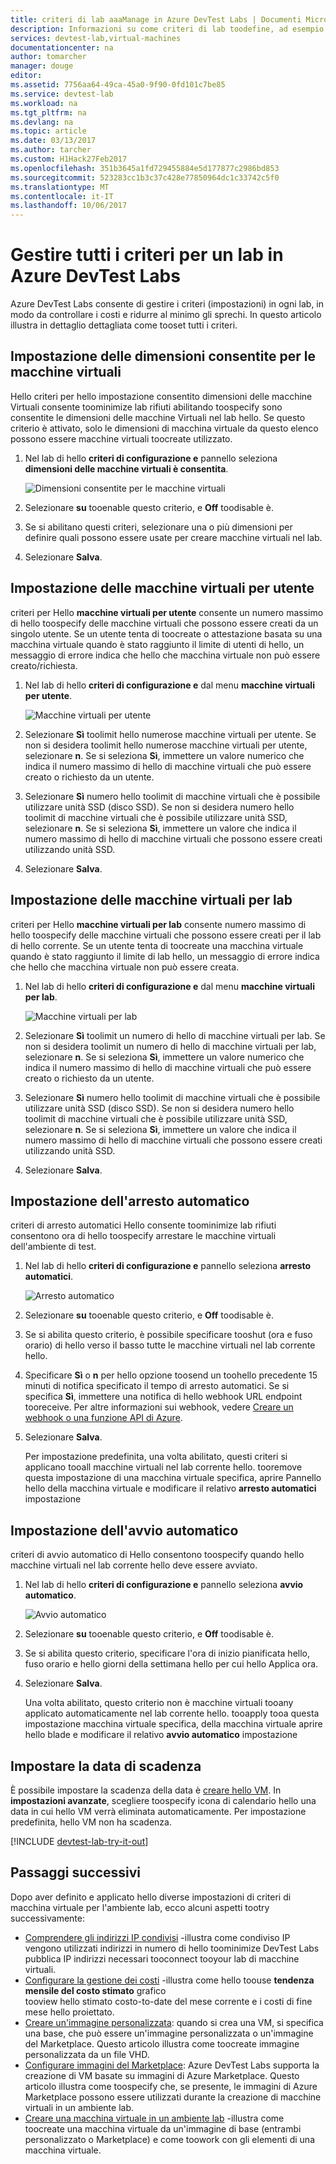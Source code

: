 ```yaml
---
title: criteri di lab aaaManage in Azure DevTest Labs | Documenti Microsoft
description: Informazioni su come criteri di lab toodefine, ad esempio macchine Virtuali con dimensioni, massime macchine virtuali per utente e l'automazione di arresto.
services: devtest-lab,virtual-machines
documentationcenter: na
author: tomarcher
manager: douge
editor: 
ms.assetid: 7756aa64-49ca-45a0-9f90-0fd101c7be85
ms.service: devtest-lab
ms.workload: na
ms.tgt_pltfrm: na
ms.devlang: na
ms.topic: article
ms.date: 03/13/2017
ms.author: tarcher
ms.custom: H1Hack27Feb2017
ms.openlocfilehash: 351b3645a1fd729455884e5d177877c2986bd853
ms.sourcegitcommit: 523283cc1b3c37c428e77850964dc1c33742c5f0
ms.translationtype: MT
ms.contentlocale: it-IT
ms.lasthandoff: 10/06/2017
---
```

# <a name="manage-all-policies-for-a-lab-in-azure-devtest-labs"></a>Gestire tutti i criteri per un lab in Azure DevTest Labs

Azure DevTest Labs consente di gestire i criteri (impostazioni) in ogni lab, in modo da controllare i costi e ridurre al minimo gli sprechi. In questo articolo illustra in dettaglio dettagliata come tooset tutti i criteri.  

## <a name="set-allowed-virtual-machine-sizes"></a>Impostazione delle dimensioni consentite per le macchine virtuali
Hello criteri per hello impostazione consentito dimensioni delle macchine Virtuali consente toominimize lab rifiuti abilitando toospecify sono consentite le dimensioni delle macchine Virtuali nel lab hello. Se questo criterio è attivato, solo le dimensioni di macchina virtuale da questo elenco possono essere macchine virtuali toocreate utilizzato.

1. Nel lab di hello **criteri di configurazione e** pannello seleziona **dimensioni delle macchine virtuali è consentita**.
   
    ![Dimensioni consentite per le macchine virtuali](./media/devtest-lab-set-lab-policy/allowed-vm-sizes.png)

1. Selezionare **su** tooenable questo criterio, e **Off** toodisable è.

1. Se si abilitano questi criteri, selezionare una o più dimensioni per definire quali possono essere usate per creare macchine virtuali nel lab.

1. Selezionare **Salva**.

## <a name="set-virtual-machines-per-user"></a>Impostazione delle macchine virtuali per utente
criteri per Hello **macchine virtuali per utente** consente un numero massimo di hello toospecify delle macchine virtuali che possono essere creati da un singolo utente. Se un utente tenta di toocreate o attestazione basata su una macchina virtuale quando è stato raggiunto il limite di utenti di hello, un messaggio di errore indica che hello che macchina virtuale non può essere creato/richiesta. 

1. Nel lab di hello **criteri di configurazione e** dal menu **macchine virtuali per utente**.
   
    ![Macchine virtuali per utente](./media/devtest-lab-set-lab-policy/max-vms-per-user.png)

1. Selezionare **Sì** toolimit hello numerose macchine virtuali per utente. Se non si desidera toolimit hello numerose macchine virtuali per utente, selezionare **n**. Se si seleziona **Sì**, immettere un valore numerico che indica il numero massimo di hello di macchine virtuali che può essere creato o richiesto da un utente. 

1. Selezionare **Sì** numero hello toolimit di macchine virtuali che è possibile utilizzare unità SSD (disco SSD). Se non si desidera numero hello toolimit di macchine virtuali che è possibile utilizzare unità SSD, selezionare **n**. Se si seleziona **Sì**, immettere un valore che indica il numero massimo di hello di macchine virtuali che possono essere creati utilizzando unità SSD. 

1. Selezionare **Salva**.

## <a name="set-virtual-machines-per-lab"></a>Impostazione delle macchine virtuali per lab
criteri per Hello **macchine virtuali per lab** consente numero massimo di hello toospecify delle macchine virtuali che possono essere creati per il lab di hello corrente. Se un utente tenta di toocreate una macchina virtuale quando è stato raggiunto il limite di lab hello, un messaggio di errore indica che hello che macchina virtuale non può essere creata. 

1. Nel lab di hello **criteri di configurazione e** dal menu **macchine virtuali per lab**.
   
    ![Macchine virtuali per lab](./media/devtest-lab-set-lab-policy/max-vms-per-lab.png)

1. Selezionare **Sì** toolimit un numero di hello di macchine virtuali per lab. Se non si desidera toolimit un numero di hello di macchine virtuali per lab, selezionare **n**. Se si seleziona **Sì**, immettere un valore numerico che indica il numero massimo di hello di macchine virtuali che può essere creato o richiesto da un utente. 

1. Selezionare **Sì** numero hello toolimit di macchine virtuali che è possibile utilizzare unità SSD (disco SSD). Se non si desidera numero hello toolimit di macchine virtuali che è possibile utilizzare unità SSD, selezionare **n**. Se si seleziona **Sì**, immettere un valore che indica il numero massimo di hello di macchine virtuali che possono essere creati utilizzando unità SSD. 

1. Selezionare **Salva**.

## <a name="set-auto-shutdown"></a>Impostazione dell'arresto automatico
criteri di arresto automatici Hello consente toominimize lab rifiuti consentono ora di hello toospecify arrestare le macchine virtuali dell'ambiente di test.

1. Nel lab di hello **criteri di configurazione e** pannello seleziona **arresto automatici**.
   
    ![Arresto automatico](./media/devtest-lab-set-lab-policy/auto-shutdown.png)

1. Selezionare **su** tooenable questo criterio, e **Off** toodisable è.

1. Se si abilita questo criterio, è possibile specificare tooshut (ora e fuso orario) di hello verso il basso tutte le macchine virtuali nel lab corrente hello.

1. Specificare **Sì** o **n** per hello opzione toosend un toohello precedente 15 minuti di notifica specificato il tempo di arresto automatici. Se si specifica **Sì**, immettere una notifica di hello webhook URL endpoint tooreceive. Per altre informazioni sui webhook, vedere [Creare un webhook o una funzione API di Azure](../azure-functions/functions-create-a-web-hook-or-api-function.md). 

1. Selezionare **Salva**.

    Per impostazione predefinita, una volta abilitato, questi criteri si applicano tooall macchine virtuali nel lab corrente hello. tooremove questa impostazione di una macchina virtuale specifica, aprire Pannello hello della macchina virtuale e modificare il relativo **arresto automatici** impostazione 

## <a name="set-auto-start"></a>Impostazione dell'avvio automatico
criteri di avvio automatico di Hello consentono toospecify quando hello macchine virtuali nel lab corrente hello deve essere avviato.  

1. Nel lab di hello **criteri di configurazione e** pannello seleziona **avvio automatico**.
   
    ![Avvio automatico](./media/devtest-lab-set-lab-policy/auto-start.png)

2. Selezionare **su** tooenable questo criterio, e **Off** toodisable è.

3. Se si abilita questo criterio, specificare l'ora di inizio pianificata hello, fuso orario e hello giorni della settimana hello per cui hello Applica ora. 

4. Selezionare **Salva**.

    Una volta abilitato, questo criterio non è macchine virtuali tooany applicato automaticamente nel lab corrente hello. tooapply tooa questa impostazione macchina virtuale specifica, della macchina virtuale aprire hello blade e modificare il relativo **avvio automatico** impostazione 

## <a name="set-expiration-date"></a>Impostare la data di scadenza
È possibile impostare la scadenza della data è [creare hello VM](devtest-lab-add-vm.md). In **impostazioni avanzate**, scegliere toospecify icona di calendario hello una data in cui hello VM verrà eliminata automaticamente.  Per impostazione predefinita, hello VM non ha scadenza.

[!INCLUDE [devtest-lab-try-it-out](../../includes/devtest-lab-try-it-out.md)]

## <a name="next-steps"></a>Passaggi successivi
Dopo aver definito e applicato hello diverse impostazioni di criteri di macchina virtuale per l'ambiente lab, ecco alcuni aspetti tootry successivamente:

* [Comprendere gli indirizzi IP condivisi](devtest-lab-shared-ip.md) -illustra come condiviso IP vengono utilizzati indirizzi in numero di hello toominimize DevTest Labs pubblica IP indirizzi necessari tooconnect tooyour lab di macchine virtuali.
* [Configurare la gestione dei costi](devtest-lab-configure-cost-management.md) -illustra come hello toouse **tendenza mensile del costo stimato** grafico  
  tooview hello stimato costo-to-date del mese corrente e i costi di fine mese hello proiettato.
* [Creare un'immagine personalizzata](devtest-lab-create-template.md): quando si crea una VM, si specifica una base, che può essere un'immagine personalizzata o un'immagine del Marketplace. Questo articolo illustra come toocreate immagine personalizzata da un file VHD.
* [Configurare immagini del Marketplace](devtest-lab-configure-marketplace-images.md): Azure DevTest Labs supporta la creazione di VM basate su immagini di Azure Marketplace. Questo articolo illustra come toospecify che, se presente, le immagini di Azure Marketplace possono essere utilizzati durante la creazione di macchine virtuali in un ambiente lab.
* [Creare una macchina virtuale in un ambiente lab](devtest-lab-add-vm-with-artifacts.md) -illustra come toocreate una macchina virtuale da un'immagine di base (entrambi personalizzato o Marketplace) e come toowork con gli elementi di una macchina virtuale.


